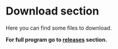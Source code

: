 # Download section

Here you can find some files to download.

**For full program go to [releases](https://github.com/lollkosk/Photomosaic/releases) section.**
